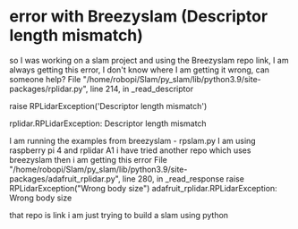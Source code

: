 
# error with Breezyslam (Descriptor length mismatch)

so I was working on a slam project and using the Breezyslam repo link, I am always getting this error, I don't know where I am getting it wrong, can someone help?
File "/home/robopi/Slam/py_slam/lib/python3.9/site-packages/rplidar.py", line 214, in _read_descriptor

raise RPLidarException('Descriptor length mismatch')

rplidar.RPLidarException: Descriptor length mismatch



I am running the examples from breezyslam - rpslam.py
I am using raspberry pi 4 and rplidar A1
i have tried another repo which uses breezyslam then i am getting this error
File "/home/robopi/Slam/py_slam/lib/python3.9/site-packages/adafruit_rplidar.py", line 280, in _read_response
    raise RPLidarException("Wrong body size")
adafruit_rplidar.RPLidarException: Wrong body size


that repo is link
i am just trying to build a slam using python

        